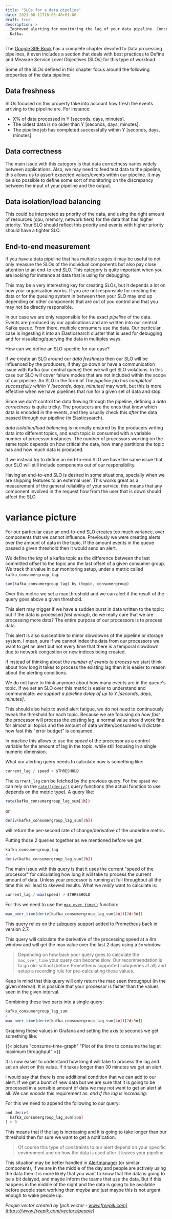 ```yaml
---
title: "SLOs for a data pipeline"
date: 2021-08-11T18:05:48+01:00
draft: true
description: >
  Improved alerting for monitoring the lag of your data pipeline. Concrete example with PromQL and
  Kafka.
---
```


The [Google SRE Book]([workbook]) has a complete chapter devoted to Data processing pipelines, it
even includes a section that deals with best practices to Define and Measure Service Level Objectives
(SLOs) for this type of workload.

Some of the SLOs defined in this chapter focus around the following properties of the data pipeline:

## Data freshness

SLOs focused on this property take into account how fresh the events arriving to the pipeline are.
For instance:

* X% of data processed in Y [seconds, days, minutes].
* The oldest data is no older than Y [seconds, days, minutes].
* The pipeline job has completed successfully within Y [seconds, days, minutes].

## Data correctness

The main issue with this category is that data correctness varies widely between applications. Also,
we may need to feed test data to the pipeline, this allows us to assert expected values/events within
our pipeline. It may be also possible to define some sort of monitoring on the discrepancy between
the input of your pipeline and the output.

## Data isolation/load balancing

This could be interpreted as priority of the data, and using the right amount of resources (cpu,
memory, network tiers) for the data that has higher priority. Your SLO should reflect this priority
and events with higher priority should have a tighter SLO.

## End-to-end measurement

If you have a data pipeline that has multiple stages it may be useful to not only measure the SLOs of
the individual components but also pay close attention to an end-to-end SLO. This category is quite
important when you are looking for instance at data that is using for debugging.

This may be a very interesting key for creating SLOs, but it depends a lot on how your organization
works. If you are not responsible for creating the data or for the queuing system in between then
your SLO may end up depending on other components that are out of you control and that you may not be
directly responsible.

In our case we are only responsible for the exact _pipeline_ of the data. Events are produced by our
applications and are written into our central Kafka queue. From there, multiple consumers use the
data. Our particular case is ingesting it into an Elasticsearch cluster that is used for debugging
and for visualizing/querying the data in multiples ways.

How can we define an SLO specific for our case?

If we create an SLO around our _data freshness_ then our SLO will be influenced by the producers, if
they go down or have a communication issue with Kafka (our central queue) then we will get SLO
violations. In this case our SLO will cover failure modes that are not included within the
scope of our pipeline. An SLO in the form of _The pipeline job has completed successfully within Y
[seconds, days, minutes]_ may work, but this is more effective when we have pipelines that run for a
given set of data and stop.

Since we don't control the data flowing through the pipeline, defining a _data correctness_ is quite
tricky. The producers are the ones that know which data is encoded in the events, and they usually
check this *after* the data passed through our pipeline (in Elasticsearch).

_data isolation/load balancing_ is normally ensured by the producers writing data into different
topics, and each topic is consumed with a variable number of processor instances. The number of
processors working on the same topic depends on how critical the data, how many partitions the
topic has and how much data is produced.

If we instead try to define an end-to-end SLO we have the same issue that our SLO will still include
components out of our responsibility.

Having an end-to-end SLO is desired in some situations, specially when we are shipping features to
an external user. This works great as a measurement of the general reliability of your service, this
means that any component involved in the request flow from the user that is down should affect the
SLO.

# variance picture

For our particular case an end-to-end SLO creates too much variance, over components that we cannot
influence. Previously we were creating alerts over the amount of data in the topic. If the amount
events in the queue passed a given threshold then it would send an alert.

We define the _lag_ of a kafka topic as the difference between the last committed offset to the topic
and the last offset of a given consumer group. We track this value in our monitoring setup, under a
metric called `kafka_consumergroup_lag`.

```js
sum(kafka_consumergroup_lag) by (topic, consumergroup)
```

Over this metric we set a max threshold and we can alert if the result of the query goes above a
given threshold.

This alert may trigger if we have a sudden burst in data written to the topic: but if the data is
processed _fast enough_, do we really care that we are processing more data? The entire purpose of
our processors is to process data.

This alert is also susceptible to minor slowdowns of the pipeline or storage system. I mean, sure if
we cannot index the data from our processors we want to get an alert but not every time that there is
a temporal slowdown due to network congestion or new indices being created.

If instead of thinking about the _number of events to process_ we start think about how long it takes
to process the existing lag then it is easier to reason about the alerting conditions.

We do not have to think anymore about how many events are in the queue's topic. If we set an SLO over
this metric is easier to understand and communicate: _we support a pipeline delay of up to Y
[seconds, days, minutes]_.

This should also help to avoid alert fatigue, we do not need to continuously tweak the threshold for
each topic. Because we are focusing on _how fast_ the processor will process the existing lag, a
normal value should work fine for almost all topics and the amount of data written/consumed will
dictate how fast this "error budget" is consumed.

In practice this allows to use the _speed_ of the processor as a control variable for the amount of
lag in the topic, while still focusing in a single numeric dimension.

What our alerting query needs to calculate now is something like:

```js
current_lag / speed > $THRESHOLD
```

The `current_lag` can be fetched by the previous query. For the `speed` we can rely on the
[`rate()`][rate]/[`deriv()`][deriv] query functions (the actual function to use depends on the metric
type). A query like:

```js
rate(kafka_consumergroup_lag_sum[1h])
```

or

```js
deriv(kafka_consumergroup_lag_sum[1h])
```

will return the per-second rate of change/derivative of the underline metric.

Putting those 2 queries together as we mentioned before we get:

```js
kafka_consumergroup_lag
/
deriv(kafka_consumergroup_lag_sum[1h])
```

The main issue with this query is that it uses the current "speed of the processor" for calculating
how long it will take to process the current amount of data. Unless your processor is running at full
throughput all the time this will lead to skewed results. What we *really* want to calculate is:

```js
current_lag / max(speed) > $THRESHOLD
```

For this we need to use the [`max_over_time()`][max_over_time] function:

```js
max_over_time(deriv(kafka_consumergroup_lag_sum[4m])[2d:5m])
```

This query relies on the [subquery support](https://prometheus.io/blog/2019/01/28/subquery-support/)
added to Prometheus back in version 2.7.

This query will calculate the derivative of the processing speed at a 4m window and will get the max
value over the last 2 days using a `5m` window.

> Depending on how back your query goes to calculate the `max_over_time` your query can become slow.
> Our recommendation is to go old-school (before Prometheus supported subqueries at all) and setup a
> recording rule for pre-calculating these values.

Keep in mind that this query will only return the max seen throughput (in the given interval). It is
possible that your processor is faster than the values seen in the given interval.

Combining these two parts into a single query:

```js
kafka_consumergroup_lag_sum
/
max_over_time(deriv(kafka_consumergroup_lag_sum[4m])[2d:5m])
```

Graphing these values in Grafana and setting the axis to seconds we get something like:

{{< picture "consume-time-graph" "Plot of the time to consume the lag at maximum throughput" >}}

It is now easier to understand how long it will take to process the lag and set an alert on this
value. If it takes longer than 30 minutes we get an alert.

<!-- This new query makes it easier to create an actionable alert that is more resilient to sudden
temporary bursts or slowdowns of the processor. At the same time, this alert works better than a
plain threshold on the lag, if the processor stops even with little traffic, the amount of time
needed to process the lag will increase and it will trigger, even if the number of queued events is
not that high. -->

I would say that there is one additional condition that we can add to our alert. If we get a burst of
new data but we are sure that it is going to be processed in a sensible amount of data we may not
want to get an alert at all. We can _encode_ this requirement as: _and if the lag is increasing_:

For this we need to append the following to our query:

```js
and deriv(
  kafka_consumergroup_lag_sum[20m]
) > 0
```

This means that if the lag is increasing and it is going to take longer than our threshold then for
sure we want to get a notification.

> Of course this type of constraints to our alert depend on your specific environment and on how the
> data is used after it leaves your pipeline.

This situation may be better handled in [Alertmanager][alertmanager] (or similar component), if we
are in the middle of the day and people are actively using the data then it is more likely that you
want to know that the data is going to be a bit delayed, and maybe inform the teams that use the
data. But if this happens in the middle of the night and the data is going to be available before
people start working then _maybe_ and just maybe this is not urgent enough to wake people up.


_People vector created by [pch.vector - www.freepik.com](https://www.freepik.com/vectors/people)_

[srebook]: https://sre.google/sre-book/data-processing-pipelines/
[workbook]: https://sre.google/workbook/data-processing/
[rate]: https://prometheus.io/docs/prometheus/latest/querying/functions/#rate
[deriv]: https://prometheus.io/docs/prometheus/latest/querying/functions/#deriv
[deriv]: https://prometheus.io/docs/prometheus/latest/querying/functions/#deriv
[max_over_time]: https://prometheus.io/docs/prometheus/latest/querying/functions/#aggregation_over_time
[alertmanager]: https://prometheus.io/docs/alerting/latest/alertmanager/
